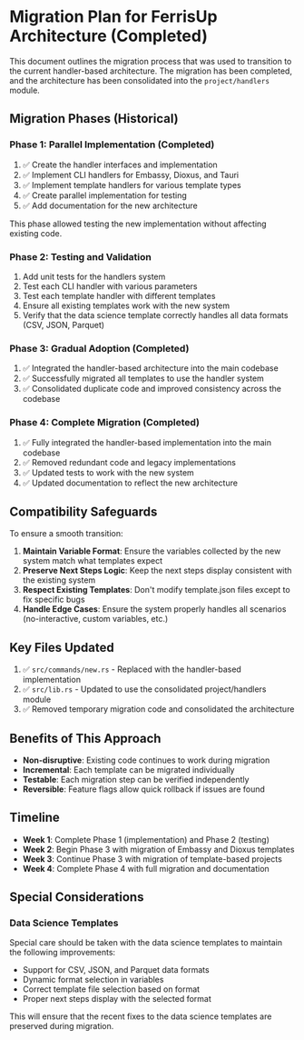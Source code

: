 # Migration Plan for FerrisUp Architecture (Completed)

This document outlines the migration process that was used to transition to the current handler-based architecture. The migration has been completed, and the architecture has been consolidated into the `project/handlers` module.

## Migration Phases (Historical)

### Phase 1: Parallel Implementation (Completed)

1. ✅ Create the handler interfaces and implementation
2. ✅ Implement CLI handlers for Embassy, Dioxus, and Tauri 
3. ✅ Implement template handlers for various template types
4. ✅ Create parallel implementation for testing
5. ✅ Add documentation for the new architecture

This phase allowed testing the new implementation without affecting existing code.

### Phase 2: Testing and Validation

1. Add unit tests for the handlers system
2. Test each CLI handler with various parameters
3. Test each template handler with different templates
4. Ensure all existing templates work with the new system
5. Verify that the data science template correctly handles all data formats (CSV, JSON, Parquet)

### Phase 3: Gradual Adoption (Completed)

1. ✅ Integrated the handler-based architecture into the main codebase
2. ✅ Successfully migrated all templates to use the handler system
3. ✅ Consolidated duplicate code and improved consistency across the codebase

### Phase 4: Complete Migration (Completed)

1. ✅ Fully integrated the handler-based implementation into the main codebase
2. ✅ Removed redundant code and legacy implementations
3. ✅ Updated tests to work with the new system
4. ✅ Updated documentation to reflect the new architecture

## Compatibility Safeguards

To ensure a smooth transition:

1. **Maintain Variable Format**: Ensure the variables collected by the new system match what templates expect
2. **Preserve Next Steps Logic**: Keep the next steps display consistent with the existing system
3. **Respect Existing Templates**: Don't modify template.json files except to fix specific bugs
4. **Handle Edge Cases**: Ensure the system properly handles all scenarios (no-interactive, custom variables, etc.)

## Key Files Updated

1. ✅ `src/commands/new.rs` - Replaced with the handler-based implementation
2. ✅ `src/lib.rs` - Updated to use the consolidated project/handlers module
3. ✅ Removed temporary migration code and consolidated the architecture

## Benefits of This Approach

- **Non-disruptive**: Existing code continues to work during migration
- **Incremental**: Each template can be migrated individually
- **Testable**: Each migration step can be verified independently
- **Reversible**: Feature flags allow quick rollback if issues are found

## Timeline

- **Week 1**: Complete Phase 1 (implementation) and Phase 2 (testing)
- **Week 2**: Begin Phase 3 with migration of Embassy and Dioxus templates
- **Week 3**: Continue Phase 3 with migration of template-based projects
- **Week 4**: Complete Phase 4 with full migration and documentation

## Special Considerations

### Data Science Templates

Special care should be taken with the data science templates to maintain the following improvements:
- Support for CSV, JSON, and Parquet data formats
- Dynamic format selection in variables
- Correct template file selection based on format
- Proper next steps display with the selected format

This will ensure that the recent fixes to the data science templates are preserved during migration.
